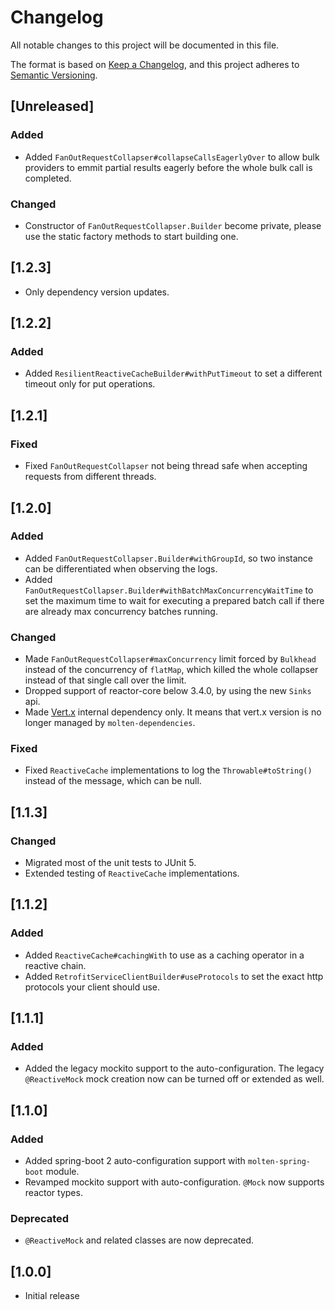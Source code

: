 # Changelog
All notable changes to this project will be documented in this file.

The format is based on [Keep a Changelog](https://keepachangelog.com/en/1.0.0/),
and this project adheres to [Semantic Versioning](https://semver.org/spec/v2.0.0.html).

## [Unreleased]
### Added
- Added `FanOutRequestCollapser#collapseCallsEagerlyOver` to allow bulk providers to emmit partial results eagerly before the whole bulk call is completed.
### Changed
- Constructor of `FanOutRequestCollapser.Builder` become private, please use the static factory methods to start building one.

## [1.2.3]
- Only dependency version updates.

## [1.2.2]
### Added
- Added `ResilientReactiveCacheBuilder#withPutTimeout` to set a different timeout only for put operations.

## [1.2.1]
### Fixed
- Fixed `FanOutRequestCollapser` not being thread safe when accepting requests from different threads.

## [1.2.0]
### Added
- Added `FanOutRequestCollapser.Builder#withGroupId`, so two instance can be differentiated when observing the logs.
- Added `FanOutRequestCollapser.Builder#withBatchMaxConcurrencyWaitTime` to set the maximum time to wait for executing
  a prepared batch call if there are already max concurrency batches running.
### Changed
- Made `FanOutRequestCollapser#maxConcurrency` limit forced by `Bulkhead` instead of the concurrency of `flatMap`,
  which killed the whole collapser instead of that single call over the limit.
- Dropped support of reactor-core below 3.4.0, by using the new `Sinks` api.
- Made [Vert.x](https://vertx.io/) internal dependency only. It means that vert.x version is no longer managed by `molten-dependencies`.
### Fixed
- Fixed `ReactiveCache` implementations to log the `Throwable#toString()` instead of the message, which can be null.

## [1.1.3]
### Changed
- Migrated most of the unit tests to JUnit 5.
- Extended testing of `ReactiveCache` implementations.

## [1.1.2]
### Added
- Added `ReactiveCache#cachingWith` to use as a caching operator in a reactive chain.
- Added `RetrofitServiceClientBuilder#useProtocols` to set the exact http protocols your client should use.

## [1.1.1]
### Added
- Added the legacy mockito support to the auto-configuration.
  The legacy `@ReactiveMock` mock creation now can be turned off or extended as well.

## [1.1.0]
### Added
- Added spring-boot 2 auto-configuration support with `molten-spring-boot` module.
- Revamped mockito support with auto-configuration. `@Mock` now supports reactor types.

### Deprecated
- `@ReactiveMock` and related classes are now deprecated.

## [1.0.0]
- Initial release

